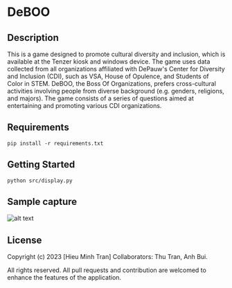 # DeBOO
## Description
This is a game designed to promote cultural diversity and inclusion, which is available at the Tenzer kiosk and windows device. The game uses data collected from all organizations affiliated with DePauw's Center for Diversity and Inclusion (CDI), such as VSA, House of Opulence, and Students of Color in STEM. DeBOO, the Boss Of Organizations, prefers cross-cultural activities involving people from diverse background (e.g. genders, religions, and majors). The game consists of a series of questions aimed at entertaining and promoting various CDI organizations.

## Requirements
```python=
pip install -r requirements.txt
```

## Getting Started
```python=
python src/display.py
```

## Sample capture
![alt text](https://raw.githubusercontent.com/hieumtran/DPUConnect/main/sample/sample_1.png?token=GHSAT0AAAAAACBS3Z6447IXIN6D3O7Y2GWUZCLVYLA)



## License
 
Copyright (c) 2023 [Hieu Minh Tran]
Collaborators: Thu Tran, Anh Bui.

All rights reserved. All pull requests and contribution are welcomed to enhance the 
features of the application.

